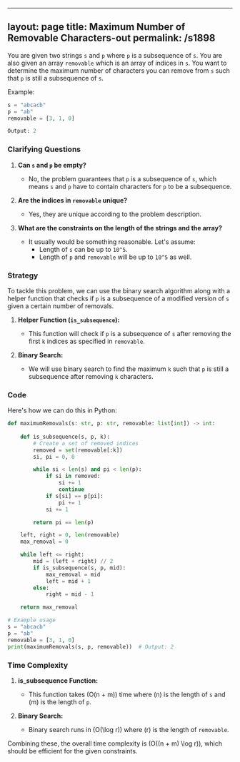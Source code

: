 
---
layout: page
title:  Maximum Number of Removable Characters-out
permalink: /s1898
---

You are given two strings `s` and `p` where `p` is a subsequence of `s`. You are also given an array `removable` which is an array of indices in `s`. You want to determine the maximum number of characters you can remove from `s` such that `p` is still a subsequence of `s`.

Example:

```python
s = "abcacb"
p = "ab"
removable = [3, 1, 0]

Output: 2
```

### Clarifying Questions

1. **Can `s` and `p` be empty?**
   - No, the problem guarantees that `p` is a subsequence of `s`, which means `s` and `p` have to contain characters for `p` to be a subsequence.
   
2. **Are the indices in `removable` unique?**
   - Yes, they are unique according to the problem description.
   
3. **What are the constraints on the length of the strings and the array?**
   - It usually would be something reasonable. Let's assume:
     - Length of `s` can be up to `10^5`.
     - Length of `p` and `removable` will be up to `10^5` as well.

### Strategy

To tackle this problem, we can use the binary search algorithm along with a helper function that checks if `p` is a subsequence of a modified version of `s` given a certain number of removals.

1. **Helper Function (`is_subsequence`):**
   - This function will check if `p` is a subsequence of `s` after removing the first `k` indices as specified in `removable`.

2. **Binary Search:**
   - We will use binary search to find the maximum `k` such that `p` is still a subsequence after removing `k` characters.

### Code

Here's how we can do this in Python:

```python
def maximumRemovals(s: str, p: str, removable: list[int]) -> int:
    
    def is_subsequence(s, p, k):
        # Create a set of removed indices
        removed = set(removable[:k])
        si, pi = 0, 0

        while si < len(s) and pi < len(p):
            if si in removed:
                si += 1
                continue
            if s[si] == p[pi]:
                pi += 1
            si += 1

        return pi == len(p)

    left, right = 0, len(removable)
    max_removal = 0

    while left <= right:
        mid = (left + right) // 2
        if is_subsequence(s, p, mid):
            max_removal = mid
            left = mid + 1
        else:
            right = mid - 1

    return max_removal

# Example usage
s = "abcacb"
p = "ab"
removable = [3, 1, 0]
print(maximumRemovals(s, p, removable))  # Output: 2
```

### Time Complexity

1. **is_subsequence Function:**
   - This function takes \(O(n + m)\) time where \(n\) is the length of `s` and \(m\) is the length of `p`.

2. **Binary Search:**
   - Binary search runs in \(O(\log r)\) where \(r\) is the length of `removable`.

Combining these, the overall time complexity is \(O((n + m) \log r)\), which should be efficient for the given constraints.